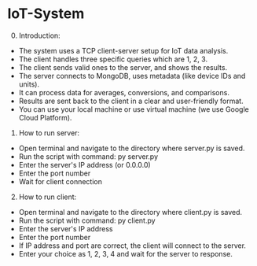 # IoT-System

0. Introduction:
- The system uses a TCP client-server setup for IoT data analysis. 
- The client handles three specific queries which are 1, 2, 3.
- The client sends valid ones to the server, and shows the results. 
- The server connects to MongoDB, uses metadata (like device IDs and units).
- It can process data for averages, conversions, and comparisons. 
- Results are sent back to the client in a clear and user-friendly format.
- You can use your local machine or use virtual machine (we use Google Cloud Platform).

1. How to run server:
- Open terminal and navigate to the directory where server.py is saved.
- Run the script with command: py server.py
- Enter the server's IP address (or 0.0.0.0)
- Enter the port number
- Wait for client connection

2. How to run client:
- Open terminal and navigate to the directory where client.py is saved.
- Run the script with command: py client.py
- Enter the server's IP address 
- Enter the port number
- If IP address and port are correct, the client will connect to the server.
- Enter your choice as 1, 2, 3, 4 and wait for the server to response.
